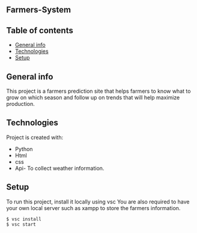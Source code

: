 ## Farmers-System
## Table of contents
* [General info](#general-info)
* [Technologies](#technologies)
* [Setup](#setup)

## General info
This project is a farmers prediction site that helps farmers to know what to grow on which season and follow up on trends that will help maximize production.
	
## Technologies
Project is created with:
* Python
* Html
* css
* Api- To collect weather information.
	
## Setup
To run this project, install it locally using vsc
You are also required to have your own local server such as xampp to store the farmers information.

```
$ vsc install
$ vsc start
```
